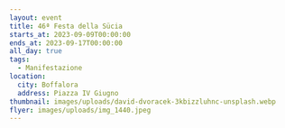 ```yaml
---
layout: event
title: 46ª Festa della Sücia
starts_at: 2023-09-09T00:00:00
ends_at: 2023-09-17T00:00:00
all_day: true
tags:
  - Manifestazione
location:
  city: Boffalora
  address: Piazza IV Giugno
thumbnail: images/uploads/david-dvoracek-3kbizzluhnc-unsplash.webp
flyer: images/uploads/img_1440.jpeg
---
```

